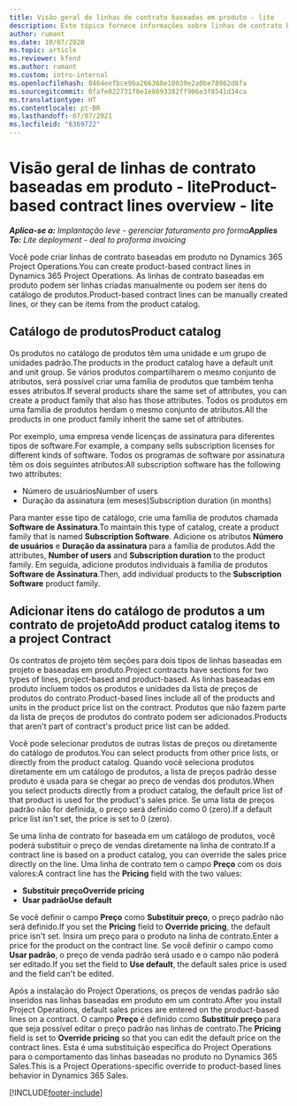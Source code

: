 ```yaml
---
title: Visão geral de linhas de contrato baseadas em produto - lite
description: Este tópico fornece informações sobre linhas de contrato baseadas em produto.
author: rumant
ms.date: 10/07/2020
ms.topic: article
ms.reviewer: kfend
ms.author: rumant
ms.custom: intro-internal
ms.openlocfilehash: 8464eefbce9ba266360e10039e2a0be78982d8fa
ms.sourcegitcommit: 0fafe022731f0e1e8693382ff906e3f8541d34ca
ms.translationtype: HT
ms.contentlocale: pt-BR
ms.lasthandoff: 07/07/2021
ms.locfileid: "6369722"
---
```

# <a name="product-based-contract-lines-overview---lite"></a><span data-ttu-id="b942c-103">Visão geral de linhas de contrato baseadas em produto - lite</span><span class="sxs-lookup"><span data-stu-id="b942c-103">Product-based contract lines overview - lite</span></span>

<span data-ttu-id="b942c-104">_**Aplica-se a:** Implantação leve - gerenciar faturamento pro forma_</span><span class="sxs-lookup"><span data-stu-id="b942c-104">_**Applies To:** Lite deployment - deal to proforma invoicing_</span></span>

<span data-ttu-id="b942c-105">Você pode criar linhas de contrato baseadas em produto no Dynamics 365 Project Operations.</span><span class="sxs-lookup"><span data-stu-id="b942c-105">You can create product-based contract lines in Dynamics 365 Project Operations.</span></span> <span data-ttu-id="b942c-106">As linhas de contrato baseadas em produto podem ser linhas criadas manualmente ou podem ser itens do catálogo de produtos.</span><span class="sxs-lookup"><span data-stu-id="b942c-106">Product-based contract lines can be manually created lines, or they can be items from the product catalog.</span></span>

## <a name="product-catalog"></a><span data-ttu-id="b942c-107">Catálogo de produtos</span><span class="sxs-lookup"><span data-stu-id="b942c-107">Product catalog</span></span>

<span data-ttu-id="b942c-108">Os produtos no catálogo de produtos têm uma unidade e um grupo de unidades padrão.</span><span class="sxs-lookup"><span data-stu-id="b942c-108">The products in the product catalog have a default unit and unit group.</span></span> <span data-ttu-id="b942c-109">Se vários produtos compartilharem o mesmo conjunto de atributos, será possível criar uma família de produtos que também tenha esses atributos.</span><span class="sxs-lookup"><span data-stu-id="b942c-109">If several products share the same set of attributes, you can create a product family that also has those attributes.</span></span> <span data-ttu-id="b942c-110">Todos os produtos em uma família de produtos herdam o mesmo conjunto de atributos.</span><span class="sxs-lookup"><span data-stu-id="b942c-110">All the products in one product family inherit the same set of attributes.</span></span>

<span data-ttu-id="b942c-111">Por exemplo, uma empresa vende licenças de assinatura para diferentes tipos de software.</span><span class="sxs-lookup"><span data-stu-id="b942c-111">For example, a company sells subscription licenses for different kinds of software.</span></span> <span data-ttu-id="b942c-112">Todos os programas de software por assinatura têm os dois seguintes atributos:</span><span class="sxs-lookup"><span data-stu-id="b942c-112">All subscription software has the following two attributes:</span></span>

- <span data-ttu-id="b942c-113">Número de usuários</span><span class="sxs-lookup"><span data-stu-id="b942c-113">Number of users</span></span>
- <span data-ttu-id="b942c-114">Duração da assinatura (em meses)</span><span class="sxs-lookup"><span data-stu-id="b942c-114">Subscription duration (in months)</span></span>

<span data-ttu-id="b942c-115">Para manter esse tipo de catálogo, crie uma família de produtos chamada **Software de Assinatura**.</span><span class="sxs-lookup"><span data-stu-id="b942c-115">To maintain this type of catalog, create a product family that is named **Subscription Software**.</span></span> <span data-ttu-id="b942c-116">Adicione os atributos **Número de usuários** e **Duração da assinatura** para a família de produtos.</span><span class="sxs-lookup"><span data-stu-id="b942c-116">Add the attributes, **Number of users** and **Subscription duration** to the product family.</span></span> <span data-ttu-id="b942c-117">Em seguida, adicione produtos individuais à família de produtos **Software de Assinatura**.</span><span class="sxs-lookup"><span data-stu-id="b942c-117">Then, add individual products to the **Subscription Software** product family.</span></span>

## <a name="add-product-catalog-items-to-a-project-contract"></a><span data-ttu-id="b942c-118">Adicionar itens do catálogo de produtos a um contrato de projeto</span><span class="sxs-lookup"><span data-stu-id="b942c-118">Add product catalog items to a project Contract</span></span>

<span data-ttu-id="b942c-119">Os contratos de projeto têm seções para dois tipos de linhas baseadas em projeto e baseadas em produto.</span><span class="sxs-lookup"><span data-stu-id="b942c-119">Project contracts have sections for two types of lines, project-based and product-based.</span></span> <span data-ttu-id="b942c-120">As linhas baseadas em produto incluem todos os produtos e unidades da lista de preços de produtos do contrato.</span><span class="sxs-lookup"><span data-stu-id="b942c-120">Product-based lines include all of the products and units in the product price list on the contract.</span></span> <span data-ttu-id="b942c-121">Produtos que não fazem parte da lista de preços de produtos do contrato podem ser adicionados.</span><span class="sxs-lookup"><span data-stu-id="b942c-121">Products that aren't part of contract's product price list can be added.</span></span>

<span data-ttu-id="b942c-122">Você pode selecionar produtos de outras listas de preços ou diretamente do catálogo de produtos.</span><span class="sxs-lookup"><span data-stu-id="b942c-122">You can select products from other price lists, or directly from the product catalog.</span></span> <span data-ttu-id="b942c-123">Quando você seleciona produtos diretamente em um catálogo de produtos, a lista de preços padrão desse produto é usada para se chegar ao preço de vendas dos produtos.</span><span class="sxs-lookup"><span data-stu-id="b942c-123">When you select products directly from a product catalog, the default price list of that product is used for the product's sales price.</span></span> <span data-ttu-id="b942c-124">Se uma lista de preços padrão não for definida, o preço será definido como 0 (zero).</span><span class="sxs-lookup"><span data-stu-id="b942c-124">If a default price list isn't set, the price is set to 0 (zero).</span></span>

<span data-ttu-id="b942c-125">Se uma linha de contrato for baseada em um catálogo de produtos, você poderá substituir o preço de vendas diretamente na linha de contrato.</span><span class="sxs-lookup"><span data-stu-id="b942c-125">If a contract line is based on a product catalog, you can override the sales price directly on the line.</span></span> <span data-ttu-id="b942c-126">Uma linha de contrato tem o campo **Preço** com os dois valores:</span><span class="sxs-lookup"><span data-stu-id="b942c-126">A contract line has the **Pricing** field with the two values:</span></span>

- <span data-ttu-id="b942c-127">**Substituir preço**</span><span class="sxs-lookup"><span data-stu-id="b942c-127">**Override pricing**</span></span>
- <span data-ttu-id="b942c-128">**Usar padrão**</span><span class="sxs-lookup"><span data-stu-id="b942c-128">**Use default**</span></span>

<span data-ttu-id="b942c-129">Se você definir o campo **Preço** como **Substituir preço**, o preço padrão não será definido.</span><span class="sxs-lookup"><span data-stu-id="b942c-129">If you set the **Pricing** field to **Override pricing**, the default price isn't set.</span></span> <span data-ttu-id="b942c-130">Insira um preço para o produto na linha de contrato.</span><span class="sxs-lookup"><span data-stu-id="b942c-130">Enter a price for the product on the contract line.</span></span> <span data-ttu-id="b942c-131">Se você definir o campo como **Usar padrão**, o preço de venda padrão será usado e o campo não poderá ser editado.</span><span class="sxs-lookup"><span data-stu-id="b942c-131">If you set the field to **Use default**, the default sales price is used and the field can't be edited.</span></span>

<span data-ttu-id="b942c-132">Após a instalação do Project Operations, os preços de vendas padrão são inseridos nas linhas baseadas em produto em um contrato.</span><span class="sxs-lookup"><span data-stu-id="b942c-132">After you install Project Operations, default sales prices are entered on the product-based lines on a contract.</span></span> <span data-ttu-id="b942c-133">O campo **Preço** é definido como **Substituir preço** para que seja possível editar o preço padrão nas linhas de contrato.</span><span class="sxs-lookup"><span data-stu-id="b942c-133">The **Pricing** field is set to **Override pricing** so that you can edit the default price on the contract lines.</span></span> <span data-ttu-id="b942c-134">Esta é uma substituição específica do Project Operations para o comportamento das linhas baseadas no produto no Dynamics 365 Sales.</span><span class="sxs-lookup"><span data-stu-id="b942c-134">This is a Project Operations-specific override to product-based lines behavior in Dynamics 365 Sales.</span></span>


[!INCLUDE[footer-include](../../includes/footer-banner.md)]